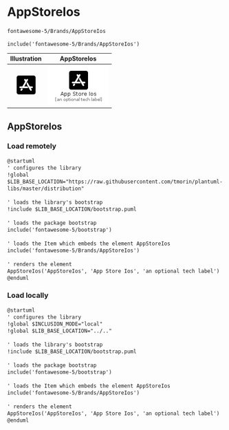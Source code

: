 # AppStoreIos


```text
fontawesome-5/Brands/AppStoreIos
```

```text
include('fontawesome-5/Brands/AppStoreIos')
```



| Illustration | AppStoreIos |
| :---: | :---: |
| ![illustration for Illustration](../../fontawesome-5/Brands/AppStoreIos.png) | ![illustration for AppStoreIos](../../fontawesome-5/Brands/AppStoreIos.Local.png) |




## AppStoreIos

### Load remotely
```plantuml
@startuml
' configures the library
!global $LIB_BASE_LOCATION="https://raw.githubusercontent.com/tmorin/plantuml-libs/master/distribution"

' loads the library's bootstrap
!include $LIB_BASE_LOCATION/bootstrap.puml

' loads the package bootstrap
include('fontawesome-5/bootstrap')

' loads the Item which embeds the element AppStoreIos
include('fontawesome-5/Brands/AppStoreIos')

' renders the element
AppStoreIos('AppStoreIos', 'App Store Ios', 'an optional tech label')
@enduml
```

### Load locally
```plantuml
@startuml
' configures the library
!global $INCLUSION_MODE="local"
!global $LIB_BASE_LOCATION="../.."

' loads the library's bootstrap
!include $LIB_BASE_LOCATION/bootstrap.puml

' loads the package bootstrap
include('fontawesome-5/bootstrap')

' loads the Item which embeds the element AppStoreIos
include('fontawesome-5/Brands/AppStoreIos')

' renders the element
AppStoreIos('AppStoreIos', 'App Store Ios', 'an optional tech label')
@enduml
```


